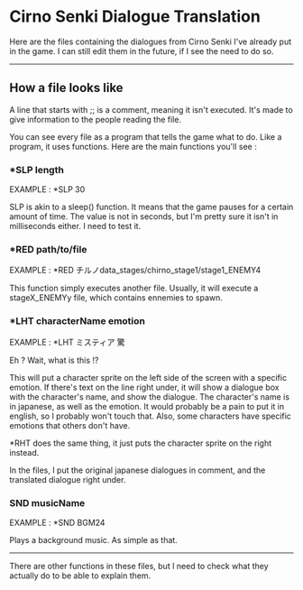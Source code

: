 # Cirno Senki Dialogue Translation

Here are the files containing the dialogues from Cirno Senki I've already put in the game.
I can still edit them in the future, if I see the need to do so.

--------------------------------------------------------


## How a file looks like

A line that starts with ;; is a comment, meaning it isn't executed. It's made to give information to the people reading the file.

You can see every file as a program that tells the game what to do. Like a program, it uses functions. Here are the main functions you'll see :




### *SLP length
EXAMPLE : *SLP 30

SLP is akin to a sleep() function. It means that the game pauses for a certain amount of time. The value is not in seconds, but I'm pretty sure it isn't in milliseconds either. I need to test it.




### *RED path/to/file
EXAMPLE : *RED チルノdata_stages/chirno_stage1/stage1_ENEMY4

This function simply executes another file. Usually, it will execute a stageX_ENEMYy file, which contains ennemies to spawn.



### *LHT characterName emotion
EXAMPLE : *LHT ミスティア 驚

Eh ? Wait, what is this !?


This will put a character sprite on the left side of the screen with a specific emotion. If there's text on the line right under, it will show a dialogue box with the character's name, and show the dialogue. The character's name is in japanese, as well as the emotion. It would probably be a pain to put it in english, so I probably won't touch that. Also, some characters have specific emotions that others don't have.

*RHT does the same thing, it just puts the character sprite on the right instead.

In the files, I put the original japanese dialogues in comment, and the translated dialogue right under.



### SND musicName
EXAMPLE : *SND BGM24

Plays a background music. As simple as that.


--------------------------------------------------------
There are other functions in these files, but I need to check what they actually do to be able to explain them.















